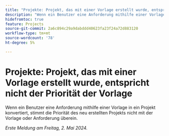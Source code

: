 ```yaml
---
title: "Projekte: Projekt, das mit einer Vorlage erstellt wurde, entspricht nicht der Priorität der Vorlage"
description: "Wenn ein Benutzer eine Anforderung mithilfe einer Vorlage in ein Projekt konvertiert, stimmt die Priorität des neu erstellten Projekts nicht mit der Vorlage oder Anforderung überein."
hidefromtoc: true
feature: Projects
source-git-commit: 2a6c894c29a9dabddd40623fa23f24a72d883120
workflow-type: tm+mt
source-wordcount: '78'
ht-degree: 5%

---
```



# Projekte: Projekt, das mit einer Vorlage erstellt wurde, entspricht nicht der Priorität der Vorlage

Wenn ein Benutzer eine Anforderung mithilfe einer Vorlage in ein Projekt konvertiert, stimmt die Priorität des neu erstellten Projekts nicht mit der Vorlage oder Anforderung überein.

_Erste Meldung am Freitag, 2. Mai 2024._
